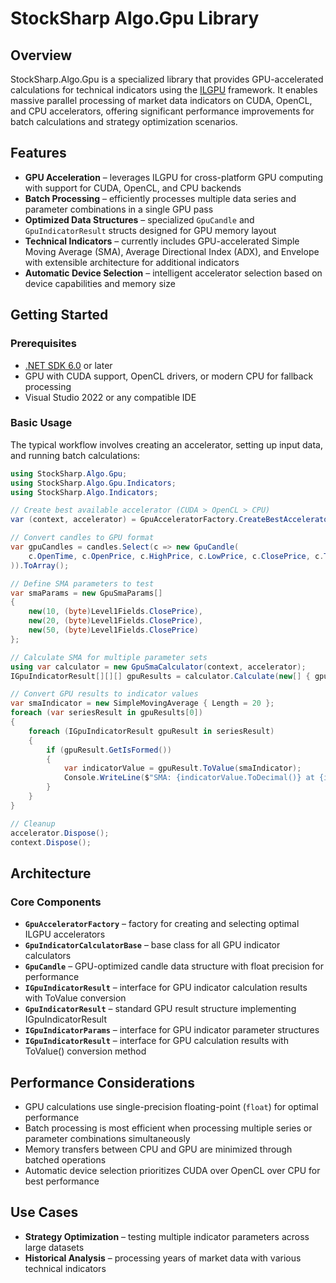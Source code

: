 # StockSharp Algo.Gpu Library

## Overview

StockSharp.Algo.Gpu is a specialized library that provides GPU-accelerated calculations for technical indicators using the [ILGPU](https://github.com/m4rs-mt/ILGPU) framework. It enables massive parallel processing of market data indicators on CUDA, OpenCL, and CPU accelerators, offering significant performance improvements for batch calculations and strategy optimization scenarios.

## Features

- **GPU Acceleration** – leverages ILGPU for cross-platform GPU computing with support for CUDA, OpenCL, and CPU backends
- **Batch Processing** – efficiently processes multiple data series and parameter combinations in a single GPU pass
- **Optimized Data Structures** – specialized `GpuCandle` and `GpuIndicatorResult` structs designed for GPU memory layout
- **Technical Indicators** – currently includes GPU-accelerated Simple Moving Average (SMA), Average Directional Index (ADX), and Envelope with extensible architecture for additional indicators
- **Automatic Device Selection** – intelligent accelerator selection based on device capabilities and memory size

## Getting Started

### Prerequisites

- [.NET SDK 6.0](https://dotnet.microsoft.com/) or later
- GPU with CUDA support, OpenCL drivers, or modern CPU for fallback processing
- Visual Studio 2022 or any compatible IDE

### Basic Usage

The typical workflow involves creating an accelerator, setting up input data, and running batch calculations:

```csharp
using StockSharp.Algo.Gpu;
using StockSharp.Algo.Gpu.Indicators;
using StockSharp.Algo.Indicators;

// Create best available accelerator (CUDA > OpenCL > CPU)
var (context, accelerator) = GpuAcceleratorFactory.CreateBestAccelerator();

// Convert candles to GPU format
var gpuCandles = candles.Select(c => new GpuCandle(
    c.OpenTime, c.OpenPrice, c.HighPrice, c.LowPrice, c.ClosePrice, c.TotalVolume
)).ToArray();

// Define SMA parameters to test
var smaParams = new GpuSmaParams[]
{
    new(10, (byte)Level1Fields.ClosePrice),
    new(20, (byte)Level1Fields.ClosePrice),
    new(50, (byte)Level1Fields.ClosePrice)
};

// Calculate SMA for multiple parameter sets
using var calculator = new GpuSmaCalculator(context, accelerator);
IGpuIndicatorResult[][][] gpuResults = calculator.Calculate(new[] { gpuCandles }, smaParams);

// Convert GPU results to indicator values
var smaIndicator = new SimpleMovingAverage { Length = 20 };
foreach (var seriesResult in gpuResults[0])
{
    foreach (IGpuIndicatorResult gpuResult in seriesResult)
    {
        if (gpuResult.GetIsFormed())
        {
            var indicatorValue = gpuResult.ToValue(smaIndicator);
            Console.WriteLine($"SMA: {indicatorValue.ToDecimal()} at {indicatorValue.Time}");
        }
    }
}

// Cleanup
accelerator.Dispose();
context.Dispose();
```

## Architecture

### Core Components

- **`GpuAcceleratorFactory`** – factory for creating and selecting optimal ILGPU accelerators
- **`GpuIndicatorCalculatorBase`** – base class for all GPU indicator calculators
- **`GpuCandle`** – GPU-optimized candle data structure with float precision for performance
- **`IGpuIndicatorResult`** – interface for GPU indicator calculation results with ToValue conversion
- **`GpuIndicatorResult`** – standard GPU result structure implementing IGpuIndicatorResult
- **`IGpuIndicatorParams`** – interface for GPU indicator parameter structures
- **`IGpuIndicatorResult`** – interface for GPU calculation results with ToValue() conversion method

## Performance Considerations

- GPU calculations use single-precision floating-point (`float`) for optimal performance
- Batch processing is most efficient when processing multiple series or parameter combinations simultaneously
- Memory transfers between CPU and GPU are minimized through batched operations
- Automatic device selection prioritizes CUDA over OpenCL over CPU for best performance

## Use Cases

- **Strategy Optimization** – testing multiple indicator parameters across large datasets
- **Historical Analysis** – processing years of market data with various technical indicators